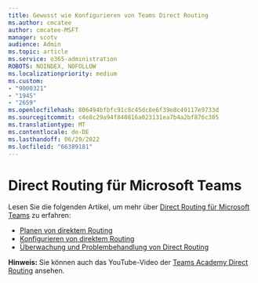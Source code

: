 ```yaml
---
title: Gewusst wie Konfigurieren von Teams Direct Routing
ms.author: cmcatee
author: cmcatee-MSFT
manager: scotv
audience: Admin
ms.topic: article
ms.service: o365-administration
ROBOTS: NOINDEX, NOFOLLOW
ms.localizationpriority: medium
ms.custom:
- "9000321"
- "1945"
- "2659"
ms.openlocfilehash: 806494bfbfc91c8c45dc8e6f39e8c49117e9733d
ms.sourcegitcommit: c4e8c29a94f840816a023131ea7b4a2bf876c305
ms.translationtype: MT
ms.contentlocale: de-DE
ms.lasthandoff: 06/29/2022
ms.locfileid: "66389181"
---
```

# <a name="direct-routing-for-microsoft-teams"></a>Direct Routing für Microsoft Teams

Lesen Sie die folgenden Artikel, um mehr über [Direct Routing für Microsoft Teams](https://docs.microsoft.com/MicrosoftTeams/direct-routing-landing-page) zu erfahren: 

- [Planen von direktem Routing](https://docs.microsoft.com/MicrosoftTeams/direct-routing-plan)
- [Konfigurieren von direktem Routing](https://docs.microsoft.com/MicrosoftTeams/direct-routing-configure) 
- [Überwachung und Problembehandlung von Direct Routing](https://docs.microsoft.com/MicrosoftTeams/direct-routing-monitor-and-troubleshoot)

**Hinweis:** Sie können auch das YouTube-Video der [Teams Academy Direct Routing](https://www.youtube.com/watch?v=1ASftX_Msb8&index=10&list=PLaSOUojkSiGnKuE30ckcjnDVkMNqDv0Vl) ansehen.
